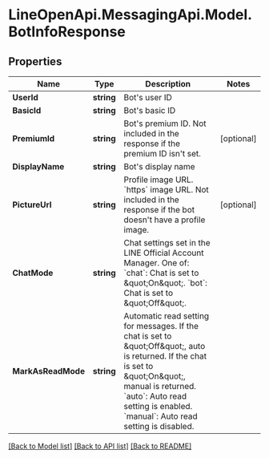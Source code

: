 # LineOpenApi.MessagingApi.Model.BotInfoResponse

## Properties

Name | Type | Description | Notes
------------ | ------------- | ------------- | -------------
**UserId** | **string** | Bot&#39;s user ID | 
**BasicId** | **string** | Bot&#39;s basic ID | 
**PremiumId** | **string** | Bot&#39;s premium ID. Not included in the response if the premium ID isn&#39;t set. | [optional] 
**DisplayName** | **string** | Bot&#39;s display name | 
**PictureUrl** | **string** | Profile image URL. &#x60;https&#x60; image URL. Not included in the response if the bot doesn&#39;t have a profile image. | [optional] 
**ChatMode** | **string** | Chat settings set in the LINE Official Account Manager. One of:  &#x60;chat&#x60;: Chat is set to \&quot;On\&quot;. &#x60;bot&#x60;: Chat is set to \&quot;Off\&quot;.  | 
**MarkAsReadMode** | **string** | Automatic read setting for messages. If the chat is set to \&quot;Off\&quot;, auto is returned. If the chat is set to \&quot;On\&quot;, manual is returned.  &#x60;auto&#x60;: Auto read setting is enabled. &#x60;manual&#x60;: Auto read setting is disabled.   | 

[[Back to Model list]](../README.md#documentation-for-models) [[Back to API list]](../README.md#documentation-for-api-endpoints) [[Back to README]](../README.md)

